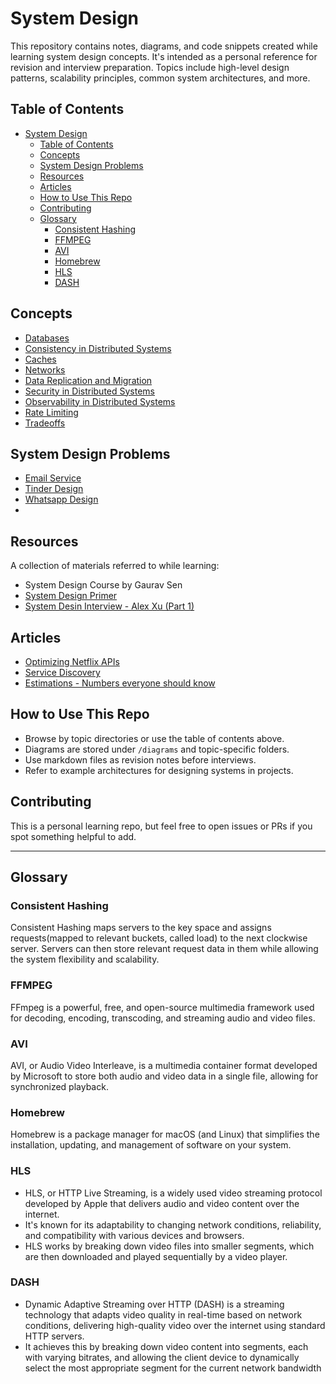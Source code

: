 # System Design

This repository contains notes, diagrams, and code snippets created while learning system design concepts. It's intended as a personal reference for revision and interview preparation. Topics include high-level design patterns, scalability principles, common system architectures, and more.

## Table of Contents

- [System Design](#system-design)
  - [Table of Contents](#table-of-contents)
  - [Concepts](#concepts)
  - [System Design Problems](#system-design-problems)
  - [Resources](#resources)
  - [Articles](#articles)
  - [How to Use This Repo](#how-to-use-this-repo)
  - [Contributing](#contributing)
  - [Glossary](#glossary)
    - [Consistent Hashing](#consistent-hashing)
    - [FFMPEG](#ffmpeg)
    - [AVI](#avi)
    - [Homebrew](#homebrew)
    - [HLS](#hls)
    - [DASH](#dash)


## Concepts

- [Databases](./concepts/databases.md)
- [Consistency in Distributed Systems](./concepts/consistency.md)
- [Caches](./concepts/caching.md)
- [Networks](./concepts/networks.md)
- [Data Replication and Migration](./concepts/data-replication-and-migration.md)
- [Security in Distributed Systems](./concepts/security.md)
- [Observability in Distributed Systems](./concepts/observability.md)
- [Rate Limiting](./concepts/rate-limiting.md)
- [Tradeoffs](./concepts/tradeoffs.md)


## System Design Problems
- [Email Service](./design-problems/emailing-service/main.md)
- [Tinder Design](./design-problems/tinder/main.md)
- [Whatsapp Design](./design-problems/whatsapp-design/main.md)
- 



## Resources

A collection of materials referred to while learning:

- System Design Course by Gaurav Sen
- [System Design Primer](https://github.com/donnemartin/system-design-primer)
- [System Desin Interview - Alex Xu (Part 1)](https://shorturl.at/4coTo)
<!-- - [Grokking the System Design Interview](https://www.designgurus.io/course/system-design) -->


## Articles
- [Optimizing Netflix APIs](https://netflixtechblog.com/optimizing-the-netflix-api-5c9ac715cf19)
- [Service Discovery](https://www.f5.com/company/blog/nginx/service-discovery-in-a-microservices-architecture)
- [Estimations - Numbers everyone should know](https://highscalability.com/numbers-everyone-should-know/)

## How to Use This Repo

- Browse by topic directories or use the table of contents above.
- Diagrams are stored under `/diagrams` and topic-specific folders.
- Use markdown files as revision notes before interviews.
- Refer to example architectures for designing systems in projects.


## Contributing

This is a personal learning repo, but feel free to open issues or PRs if you spot something helpful to add.

---

## Glossary

### Consistent Hashing

Consistent Hashing maps servers to the key space and assigns requests(mapped to relevant buckets, called load) to the next clockwise server. Servers can then store relevant request data in them while allowing the system flexibility and scalability.

### FFMPEG
FFmpeg is a powerful, free, and open-source multimedia framework used for decoding, encoding, transcoding, and streaming audio and video files.

### AVI

AVI, or Audio Video Interleave, is a multimedia container format developed by Microsoft to store both audio and video data in a single file, allowing for synchronized playback. 

### Homebrew

Homebrew is a package manager for macOS (and Linux) that simplifies the installation, updating, and management of software on your system.

### HLS
- HLS, or HTTP Live Streaming, is a widely used video streaming protocol developed by Apple that delivers audio and video content over the internet. 
- It's known for its adaptability to changing network conditions, reliability, and compatibility with various devices and browsers. 
- HLS works by breaking down video files into smaller segments, which are then downloaded and played sequentially by a video player.

### DASH

- Dynamic Adaptive Streaming over HTTP (DASH) is a streaming technology that adapts video quality in real-time based on network conditions, delivering high-quality video over the internet using standard HTTP servers. 
- It achieves this by breaking down video content into segments, each with varying bitrates, and allowing the client device to dynamically select the most appropriate segment for the current network bandwidth